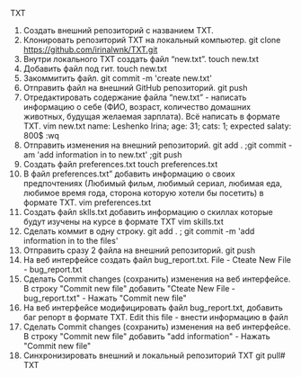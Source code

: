 TXT
 1. Создать внешний репозиторий c названием TXT.
 2. Клонировать репозиторий TXT на локальный компьютер.
 git clone https://github.com/irinalwnk/TXT.git
 3. Внутри локального TXT создать файл “new.txt”.
 touch new.txt
 4. Добавить файл под гит.
 touch new.txt
 5. Закоммитить файл.
 git commit -m 'create new.txt'
 6. Отправить файл на внешний GitHub репозиторий.
 git push
 7. Отредактировать содержание файла “new.txt” - написать информацию о себе (ФИО, возраст, количество домашних животных, будущая желаемая зарплата). Всё написать в формате TXT.
 vim new.txt
	name: Leshenko Irina;
	age: 31;
	cats: 1;
	expected salaty: 800$
	:wq
 8. Отправить изменения на внешний репозиторий.
 git add . ;git commit -am 'add information in to new.txt' ;git push
 9. Создать файл preferences.txt
 touch preferences.txt
 10. В файл preferences.txt” добавить информацию о своих предпочтениях (Любимый фильм, любимый сериал, любимая еда, любимое время года, сторона которую хотели бы посетить) в формате TXT.
 vim preferences.txt
 11. Создать файл sklls.txt добавить информацию о скиллах которые будут изучены на курсе в формате TXT
 vim skills.txt
 12. Сделать коммит в одну строку.
 git add . ; git commit -m 'add information in to the files' 
 13. Отправить сразу 2 файла на внешний репозиторий.
 git push
 14. На веб интерфейсе создать файл bug_report.txt.
 File - Cteate New File - bug_report.txt
 15. Сделать Commit changes (сохранить) изменения на веб интерфейсе.
В строку "Commit new file" добавить "Cteate New File - bug_report.txt" - Нажать "Commit new file"
 16. На веб интерфейсе модифицировать файл bug_report.txt, добавить баг репорт в формате TXT.
Edit this file - внести информацию в файл
 17. Сделать Commit changes (сохранить) изменения на веб интерфейсе.
В строку "Commit new file" добавить "add information" - Нажать "Commit new file"
 18. Синхронизировать внешний и локальный репозиторий TXT
git pull# TXT
